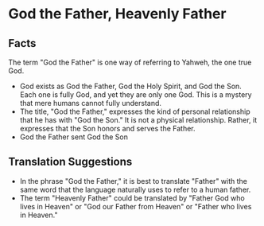 # God the Father, Heavenly Father

## Facts

The term "God the Father" is one way of referring to Yahweh, the one true God.

* God exists as God the Father, God the Holy Spirit, and God the Son. Each one is fully God, and yet they are only one God. This is a mystery that mere humans cannot fully understand.
* The title, "God the Father," expresses the kind of personal relationship that he has with "God the Son." It is not a physical relationship. Rather, it expresses that the Son honors and serves the Father.
* God the Father sent God the Son


## Translation Suggestions



* In the phrase "God the Father," it is best to translate "Father" with the same word that the language naturally uses to refer to a human father.
* The term "Heavenly Father" could be translated by "Father God who lives in Heaven" or "God our Father from Heaven" or "Father who lives in Heaven."